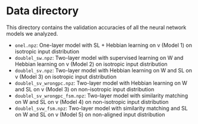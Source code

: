 # Data directory
This directory contains the validation accuracies of all the neural network models we analyzed.

- `onel.npz`: One-layer model with SL + Hebbian learning on v (Model 1) on isotropic input distribution
- `doublel_sw.npz`: Two-layer model with supervised learning on W and Hebbian learning on v (Model 2) on isotropic input distribution
- `doublel_sv.npz`: Two-layer model with Hebbian learning on W and SL on v (Model 3) on isotropic input distribution
- `doublel_sv_wrongpc.npz`: Two-layer model with Hebbian learning on W and SL on v (Model 3) on non-isotropic input distribution
- `doublel_sv_wrongpc_fsm.npz`: Two-layer model with similarity matching on W and SL on v (Model 4) on non-isotropic input distribution
- `doublel_svw_fsm.npz`: Two-layer model with similarity matching and SL on W and SL on v (Model 5) on non-aligned input distribution
